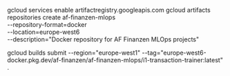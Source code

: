 gcloud services enable artifactregistry.googleapis.com
gcloud artifacts repositories create af-finanzen-mlops \
  --repository-format=docker \
  --location=europe-west6 \
  --description="Docker repository for AF Finanzen MLOps projects"

gcloud builds submit --region="europe-west1" --tag="europe-west6-docker.pkg.dev/af-finanzen/af-finanzen-mlops/i1-transaction-trainer:latest" .